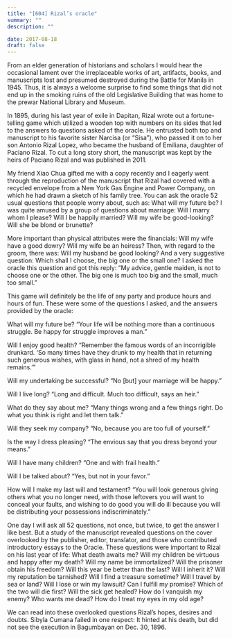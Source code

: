 ```yaml
---
title: "[604] Rizal’s oracle"
summary: ""
description: ""

date: 2017-08-18
draft: false
---
```


From an elder generation of historians and scholars I would hear the occasional lament over the irreplaceable works of art, artifacts, books, and manuscripts lost and presumed destroyed during the Battle for Manila in 1945. Thus, it is always a welcome surprise to find some things that did not end up in the smoking ruins of the old Legislative Building that was home to the prewar National Library and Museum.

In 1895, during his last year of exile in Dapitan, Rizal wrote out a fortune-telling game which utilized a wooden top with numbers on its sides that led to the answers to questions asked of the oracle. He entrusted both top and manuscript to his favorite sister Narcisa (or “Sisa”), who passed it on to her son Antonio Rizal Lopez, who became the husband of Emiliana, daughter of Paciano Rizal. To cut a long story short, the manuscript was kept by the heirs of Paciano Rizal and was published in 2011.

My friend Xiao Chua gifted me with a copy recently and I eagerly went through the reproduction of the manuscript that Rizal had covered with a recycled envelope from a New York Gas Engine and Power Company, on which he had drawn a sketch of his family tree. You can ask the oracle 52 usual questions that people worry about, such as: What will my future be? I was quite amused by a group of questions about marriage: Will I marry whom I please? Will I be happily married? Will my wife be good-looking? Will she be blond or brunette?

More important than physical attributes were the financials: Will my wife have a good dowry? Will my wife be an heiress? Then, with regard to the groom, there was: Will my husband be good looking? And a very suggestive question: Which shall I choose, the big one or the small one? I asked the oracle this question and got this reply: “My advice, gentle maiden, is not to choose one or the other. The big one is much too big and the small, much too small.”

This game will definitely be the life of any party and produce hours and hours of fun. These were some of the questions I asked, and the answers provided by the oracle:

What will my future be? “Your life will be nothing more than a continuous struggle. Be happy for struggle improves a man.”

Will I enjoy good health? “Remember the famous words of an incorrigible drunkard. ‘So many times have they drunk to my health that in returning such generous wishes, with glass in hand, not a shred of my health remains.’”

Will my undertaking be successful? “No [but] your marriage will be happy.”

Will I live long? “Long and difficult. Much too difficult, says an heir.”

What do they say about me? “Many things wrong and a few things right. Do what you think is right and let them talk.”

Will they seek my company? “No, because you are too full of yourself.”

Is the way I dress pleasing? “The envious say that you dress beyond your means.”

Will I have many children? “One and with frail health.”

Will I be talked about? “Yes, but not in your favor.”

How will I make my last will and testament? “You will look generous giving others what you no longer need, with those leftovers you will want to conceal your faults, and wishing to do good you will do ill because you will be distributing your possessions indiscriminately.”

One day I will ask all 52 questions, not once, but twice, to get the answer I like best. But a study of the manuscript revealed questions on the cover overlooked by the publisher, editor, translator, and those who contributed introductory essays to the Oracle. These questions were important to Rizal on his last year of life: What death awaits me? Will my children be virtuous and happy after my death? Will my name be immortalized? Will the prisoner obtain his freedom? Will this year be better than the last? Will I inherit it? Will my reputation be tarnished? Will I find a treasure sometime? Will I travel by sea or land? Will I lose or win my lawsuit? Can I fulfill my promise? Which of the two will die first? Will the sick get healed? How do I vanquish my enemy? Who wants me dead? How do I treat my eyes in my old age?

We can read into these overlooked questions Rizal’s hopes, desires and doubts. Sibyla Cumana failed in one respect: It hinted at his death, but did not see the execution in Bagumbayan on Dec. 30, 1896.
